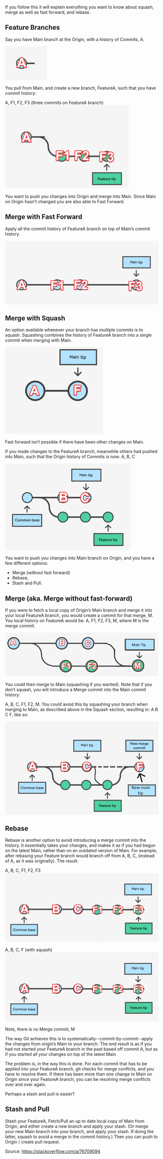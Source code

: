 If you follow this it will explain everything you want to know about squash, merge as well as fast forward, and rebase.

## Feature Branches
Say you have Main branch at the Origin, with a history of Commits, A.

![Main Branch](images/git/main.png "Main")


You pull from Main, and create a new branch, FeatureA, such that you have commit history:

A, F1, F2, F3 (three commits on FeatureA branch)
![Feature Branch](images/git/feature_branch.png "Feature Branch")


You want to push you changes into Origin and merge into Main. Since Main on Origin hasn’t changed you are also able to Fast Forward.

## Merge with Fast Forward
Apply all the commit history of FeatureA branch on top of Main’s commit history.


![Merge with Fast Forward](images/git/merge_with_fast_forward.png "Merge with Fast Forward")

## Merge with Squash
An option available whenever your branch has multiple commits is to squash. Squashing combines the history of FeatureA branch into a single commit when merging with Main.

![Merge with Squash](images/git/merge_with_squash.png "Merge with Squash")

Fast forward isn’t possible if there have been other changes on Main.

If you made changes to the FeatureA branch, meanwhile others had pushed into Main, such that the Origin history of Commits is now: A, B, C

![Main and Feature branch with multiple commiters](images/git/main_multiple_commiters.png "Main and Feature branch with multiple commiters")

You want to push you changes into Main branch on Origin, and you have a few different options:

- Merge (without fast forward)
- Rebase,
- Stash and Pull.

## Merge (aka. Merge without fast-forward)
If you were to fetch a local copy of Origin’s Main branch and merge it into your local FeatureA branch, you would create a commit for that merge, M. You local history on FeatureA would be: A, F1, F2, F3, M, where M is the merge commit.

![merge without fast forward](images/git/merge_without_fast_forward.png "merge without fast forward")

You could then merge to Main (squashing if you wanted). Note that if you don’t squash, you will introduce a Merge commit into the Main commit history:

A, B, C, F1, F2, M.
You could avoid this by squashing your branch when merging to Main, as described above in the Squash section, resulting in: A B C F, like so:

![merge to main (with multiple commiters) with squash](images/git/merge_multiple_commiters_with_squash.png "merge to main (with multiple commiters) with squash")

## Rebase
Rebase is another option to avoid introducing a merge commit into the history. It essentially takes your changes, and makes it as if you had begun on the latest Main, rather than on an outdated version of Main. For example, after rebasing your Feature branch would branch off from A, B, C, (instead of A, as it was originally). The result:

A, B, C, F1, F2, F3
![rebase](images/git/rebase.png "rebase")

A, B, C, F (with squash)
![rebase with squash](images/git/rebase.png "rebase with squash")

Note, there is no Merge commit, M

The way Git achieves this is to systematically--commit-by-commit--apply the changes from origin’s Main to your branch. The end result is as if you had not started your FeatureA branch in the past based off commit A, but as if you started all your changes on top of the latest Main.

The problem is, in the way this is done. For each commit that has to be applied into your FeatureA branch, git checks for merge conflicts, and you have to resolve them. If there has been more than one change to Main on Origin since your FeatureA branch, you can be resolving merge conflicts over and over again.

Perhaps a stash and pull is easier?

## Stash and Pull
Stash your FeatureA, Fetch/Pull an up to date local copy of Main from Origin, and either create a new branch and apply your stash. (Or merge your new Main branch into your branch, and apply your stash. If doing the latter, squash to avoid a merge in the commit history.) Then you can push to Origin / create pull request.

Source: https://stackoverflow.com/a/76709094